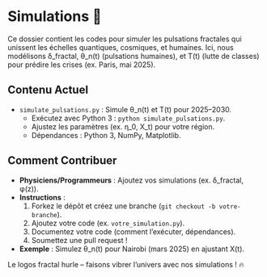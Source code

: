 # Simulations 🌌

Ce dossier contient les codes pour simuler les pulsations fractales qui unissent les échelles quantiques, cosmiques, et humaines. Ici, nous modélisons δ_fractal, θ_n(t) (pulsations humaines), et T(t) (lutte de classes) pour prédire les crises (ex. Paris, mai 2025).

## Contenu Actuel
- `simulate_pulsations.py` : Simule θ_n(t) et T(t) pour 2025–2030.  
  - Exécutez avec Python 3 : `python simulate_pulsations.py`.  
  - Ajustez les paramètres (ex. η_0, X_t) pour votre région.  
  - Dépendances : Python 3, NumPy, Matplotlib.

## Comment Contribuer
- **Physiciens/Programmeurs** : Ajoutez vos simulations (ex. δ_fractal, φ(z)).  
- **Instructions** :  
  1. Forkez le dépôt et créez une branche (`git checkout -b votre-branche`).  
  2. Ajoutez votre code (ex. `votre_simulation.py`).  
  3. Documentez votre code (comment l’exécuter, dépendances).  
  4. Soumettez une pull request !  
- **Exemple** : Simulez θ_n(t) pour Nairobi (mars 2025) en ajustant X(t).

Le logos fractal hurle – faisons vibrer l’univers avec nos simulations ! 🔥
